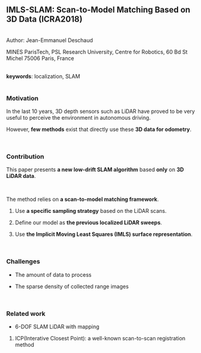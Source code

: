## IMLS-SLAM: Scan-to-Model Matching Based on 3D Data (ICRA2018)
<br/>
Author: Jean-Emmanuel Deschaud

MINES ParisTech, PSL Research University, Centre for Robotics, 60 Bd St Michel 75006 Paris, France
<br/>
<br/>

**keywords**: localization, SLAM
<br/>
<br/>

### Motivation

In the last 10 years, 3D depth sensors such as LiDAR have proved to be very useful to perceive the environment in autonomous driving.

However, **few methods** exist that directly use these **3D data for odometry**.


<br/>

### Contribution

This paper presents **a new low-drift SLAM algorithm** based **only** on **3D LiDAR data**.

<br/>

The method relies on **a scan-to-model matching framework**. 

1. Use **a specific sampling strategy** based on the LiDAR scans.

2. Define our model as **the previous localized LiDAR sweeps**.

3. Use **the Implicit Moving Least Squares (IMLS) surface representation**.

<br/>

### Challenges

* The amount of data to process

* The sparse density of collected range images


<br/>

### Related work

* 6-DOF SLAM LiDAR with mapping

1. ICP(Interative Closest Point): a well-known scan-to-scan registration method





